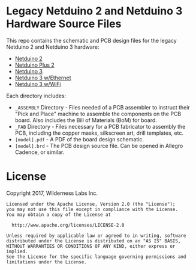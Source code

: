# Legacy Netduino 2 and Netduino 3 Hardware Source Files

This repo contains the schematic and PCB design files for the legacy Netduino 2 and Netduino 3 hardware:

* [Netduino 2](N2)
* [Netduino Plus 2](N2_Plus)
* [Netduino 3](N3)
* [Netduino 3 w/Ethernet](N3_Ethernet)
* [Netduino 3 w/WiFi](N3_WiFi)
 
Each directory includes: 
 * `_ASSEMBLY` Directory - Files needed of a PCB assembler to instruct their "Pick and Place" machine to assemble the components on the PCB board. Also includes the Bill of Materials (BoM) for board.
 * `_FAB` Directory - Files necessary for a PCB fabricator to assembly the PCB, including the copper masks, silkscreen art, drill templates, etc.
 * `[model].pdf` - A PDF of the board design schematic.
 * `[model].brd` - The PCB design source file. Can be opened in Allegro Cadence, or similar.

 
 
# License
Copyright 2017, Wilderness Labs Inc.
    
    Licensed under the Apache License, Version 2.0 (the "License");
    you may not use this file except in compliance with the License.
    You may obtain a copy of the License at
    
      http://www.apache.org/licenses/LICENSE-2.0
    
    Unless required by applicable law or agreed to in writing, software
    distributed under the License is distributed on an "AS IS" BASIS,
    WITHOUT WARRANTIES OR CONDITIONS OF ANY KIND, either express or implied.
    See the License for the specific language governing permissions and
    limitations under the License.
